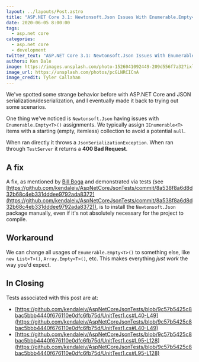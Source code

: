 ```yaml
---
layout: ../layouts/Post.astro
title: "ASP.NET Core 3.1: Newtonsoft.Json Issues With Enumerable.Empty<T> Assignment"
date: 2020-06-05 8:00:00
tags:
  - asp.net core
categories:
  - asp.net core
  - development
twitter_text: "ASP.NET Core 3.1: Newtonsoft.Json Issues With Enumerable.Empty<T> Assignment #dotnet #dotnetcore #aspnetcore"
authors: Ken Dale
image: https://images.unsplash.com/photo-1526041092449-209d556f7a32?ixlib=rb-1.2.1&ixid=eyJhcHBfaWQiOjEyMDd9&auto=format&fit=crop&w=1000&q=80
image_url: https://unsplash.com/photos/pcGLNRCICnA
image_credit: Tyler Callahan
---
```


We've spotted some strange behavior before with ASP.NET Core and JSON serialization/deserialization, and I eventually made it back to trying out some scenarios.

One thing we've noticed is `Newtonsoft.Json` having issues with `Enumerable.Empty<T>()` assignments. We typically assign `IEnumerable<T>` items with a starting (empty, itemless) collection to avoid a potential `null`.

When ran directly it throws a `JsonSerializationException`. When ran through `TestServer` it returns a **400 Bad Request**.

## A fix

A fix, as mentioned by [Bill Boga](/authors/bill-boga/) and demonstrated via tests (see [https://github.com/kendaleiv/AspNetCoreJsonTests/commit/8a538f8a6d8d32b68c4eb331dddee9792ada8372](https://github.com/kendaleiv/AspNetCoreJsonTests/commit/8a538f8a6d8d32b68c4eb331dddee9792ada8372)), is to install the `Newtonsoft.Json` package manually, even if it's not absolutely necessary for the project to compile.

## Workaround

We can change all usages of `Enumerable.Empty<T>()` to something else, like `new List<T>()`, `Array.Empty<T>()`, etc. This makes everything *just work* the way you'd expect.

## In Closing

Tests associated with this post are at:

- [https://github.com/kendaleiv/AspNetCoreJsonTests/blob/9c57b5425c8bac5bbb4440f676110e0dfc6fb75d/UnitTest1.cs#L40-L49](https://github.com/kendaleiv/AspNetCoreJsonTests/blob/9c57b5425c8bac5bbb4440f676110e0dfc6fb75d/UnitTest1.cs#L40-L49)
- [https://github.com/kendaleiv/AspNetCoreJsonTests/blob/9c57b5425c8bac5bbb4440f676110e0dfc6fb75d/UnitTest1.cs#L95-L128](https://github.com/kendaleiv/AspNetCoreJsonTests/blob/9c57b5425c8bac5bbb4440f676110e0dfc6fb75d/UnitTest1.cs#L95-L128)
